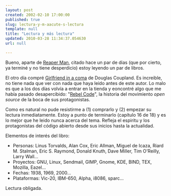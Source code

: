 ```yaml
---
layout: post
created: 2002-02-10 17:00:00
published: true
slug: lectura-y-m-aacute-s-lectura
template: null
title: "Lectura y más lectura"
updated: 2010-03-28 11:34:37.054630
url: null

---
```


Bueno, aparte de [Reaper Man][], citado hace un par de dias (que por cierto, ya terminé y no tiene desperdicio) estoy leyendo un par de libros.

El otro día compré [Girlfriend in a coma][] de Douglas Coupland. Es increible, no tiene nada que ver con nada que haya leido antes de este autor. Lo malo es que a los dos días volvía a entrar en la tienda y eoncontré algo que me había pasado desapercibido: "[Rebel Code][]", la historia del movimiento _open source_ de la boca de sus protagonistas.

[Reaper Man]: http://www.amazon.co.uk/exec/obidos/ASIN/0552166685/ignaciotorres-21
[Rebel Code]: http://www.amazon.co.uk/exec/obidos/ASIN/0140298045/ignaciotorres-21
[Girlfriend in a coma]: http://www.amazon.co.uk/exec/obidos/ASIN/0006551262/ignaciotorres-21

Como es natural no pude resistirme a (1) comprarlo y (2) empezar su lectura inmediatamente. Estoy a punto de terminarlo (capítulo 16 de 18) y es lo mejor que he leido nunca acerca del tema. Refleja el espiritu y los protagonistas del código abierto desde sus inicios hasta la actualidad.

Elementos de interés del libro:

- Personas: Linus Torvalds, Alan Cox, Eric Allman, Miguel de Icaza, Riard M. Stalman, Eric S. Raymond, Donald Knuth, Dave Miller, Tim O'Reilly, Larry Wall...
- Proyectos: GNU, Linux, Sendmail, GIMP, Gnome, KDE, BIND, TEX, Mozilla, Eazel...
- Fechas: 1938, 1969, 2000...
- Plataformas: Vic-20, IBM-650, Alpha, i8086, sparc...

Lectura obligada.